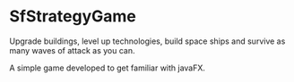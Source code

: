 # SfStrategyGame

Upgrade buildings, level up technologies, build space ships and survive as many waves of attack as you can.

A simple game developed to get familiar with javaFX.
